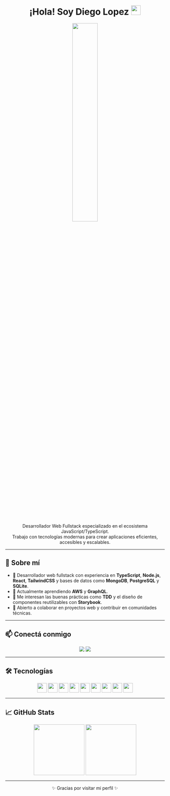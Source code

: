 <h1 align="center">¡Hola! Soy Diego Lopez <img src="https://media.giphy.com/media/hvRJCLFzcasrR4ia7z/giphy.gif" width="30px"></h1>

<p align="center">
  <img src="https://user-images.githubusercontent.com/22797857/90096358-dba16400-dd54-11ea-8e44-e181ada72661.gif" width="40%" />
</p>

<p align="center">
  Desarrollador Web Fullstack especializado en el ecosistema JavaScript/TypeScript.<br/>
  Trabajo con tecnologías modernas para crear aplicaciones eficientes, accesibles y escalables.<br/>
</p>

---

## 🚀 Sobre mí

- 💼 Desarrollador web fullstack con experiencia en **TypeScript**, **Node.js**, **React**, **TailwindCSS** y bases de datos como **MongoDB**, **PostgreSQL** y **SQLite**.
- 🌱 Actualmente aprendiendo **AWS** y **GraphQL**.
- 🧪 Me interesan las buenas prácticas como **TDD** y el diseño de componentes reutilizables con **Storybook**.
- 🤝 Abierto a colaborar en proyectos web y contribuir en comunidades técnicas.

---

## 📫 Conectá conmigo

<p align="center">
  <a href="https://github.com/DiegoLopez0208"><img src="https://img.shields.io/badge/GitHub-DiegoLopez0208-181717?style=for-the-badge&logo=github&logoColor=white" /></a>
  <a href="https://www.linkedin.com/in/diego-lopez0208/"><img src="https://img.shields.io/badge/LinkedIn-Diego%20Lopez-0077B5?style=for-the-badge&logo=linkedin&logoColor=white" /></a>
</p>

---

## 🛠 Tecnologías

<div align="center">
  <img src="https://profilinator.rishav.dev/skills-assets/typescript-original.svg" height="30" />
  <img src="https://profilinator.rishav.dev/skills-assets/nodejs-original-wordmark.svg" height="30" />
  <img src="https://profilinator.rishav.dev/skills-assets/react-original-wordmark.svg" height="30" />
  <img src="https://profilinator.rishav.dev/skills-assets/tailwindcss.svg" height="30" />
  <img src="https://profilinator.rishav.dev/skills-assets/mongodb-original-wordmark.svg" height="30" />
  <img src="https://profilinator.rishav.dev/skills-assets/postgresql-original-wordmark.svg" height="30" />
  <img src="https://profilinator.rishav.dev/skills-assets/graphql.png" height="30" />
  <img src="https://profilinator.rishav.dev/skills-assets/amazonwebservices-original-wordmark.svg" height="30" />
  <img src="https://profilinator.rishav.dev/skills-assets/jest.svg" height="30" />

</div>

---

## 📈 GitHub Stats

<p align="center">
  <img src="https://github-readme-stats.vercel.app/api?username=DiegoLopez0208&show_icons=true&count_private=true&theme=default" height="160" />
  <img src="https://github-readme-streak-stats.herokuapp.com/?user=DiegoLopez0208" height="160" />
</p>

---

<p align="center">✨ Gracias por visitar mi perfil ✨</p>
